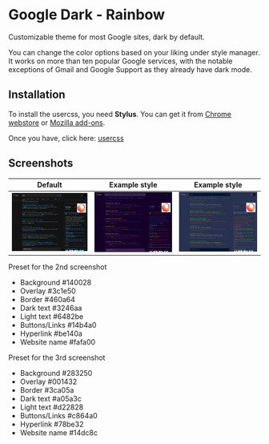 # Google Dark - Rainbow

Customizable theme for most Google sites, dark by default.

You can change the color options based on your liking under style manager. It works on more than ten popular Google services, with the notable exceptions of Gmail and Google Support as they already have dark mode.

## Installation

To install the usercss, you need **Stylus**. You can get it from [Chrome webstore](https://chrome.google.com/webstore/detail/stylus/clngdbkpkpeebahjckkjfobafhncgmne) or [Mozilla add-ons](https://addons.mozilla.org/en-US/firefox/addon/styl-us/).

Once you have, click here: [usercss](https://raw.githubusercontent.com/exmert/Google-Dark---Rainbow/main/GoogleDark-Rainbow.user.css)

## Screenshots

|   Default    |  Example style  | Example style |
| ------------ | --------------- | ------------- |
| <img src="screenshots/screenshot1.jpg" width="290"> | <img src="screenshots/screenshot2.jpg" width="290"> | <img src="screenshots/screenshot3.jpg" width="290"> | 

Preset for the 2nd screenshot
* Background #140028
* Overlay #3c1e50
* Border #460a64
* Dark text #3246aa
* Light text #6482be
* Buttons/Links #14b4a0
* Hyperlink #be140a
* Website name #fafa00

Preset for the 3rd screenshot
* Background #283250
* Overlay #001432
* Border #3ca05a
* Dark text #a05a3c
* Light text #d22828
* Buttons/Links #c864a0
* Hyperlink #78be32
* Website name #14dc8c
